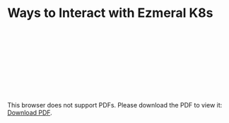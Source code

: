 # Ways to Interact with Ezmeral K8s

<object data="https://helloezmeral.github.io/cdn/interact.pdf" type="application/pdf" width="700px" height="700px">
    <embed src="https://helloezmeral.github.io/cdn/interact.pdf">
        <p>This browser does not support PDFs. Please download the PDF to view it: <a href="https://helloezmeral.github.io/cdn/interact.pdf">Download PDF</a>.</p>
    </embed>
</object>
